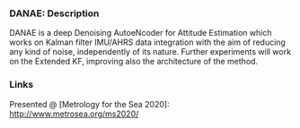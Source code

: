 ### DANAE: Description

DANAE is a deep Denoising AutoeNcoder for Attitude Estimation which works on Kalman filter IMU/AHRS data integration with the aim of reducing any kind of noise, independently of its nature.
Further experiments will work on the Extended KF, improving also the architecture of the method.

### Links
[Conference Paper]: https://arxiv.org/abs/2011.06853

Presented @ [Metrology for the Sea 2020]: http://www.metrosea.org/ms2020/ 
